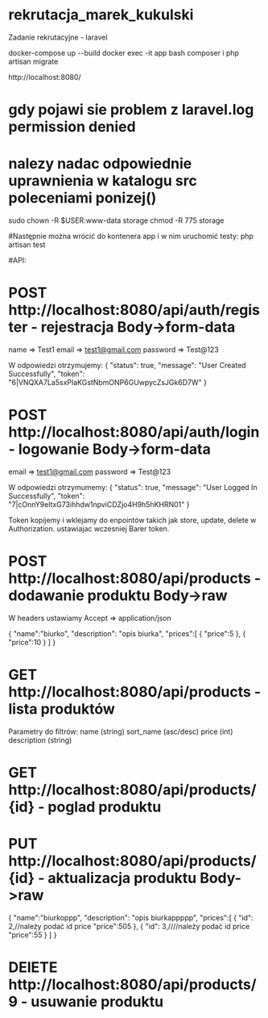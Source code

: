 # rekrutacja_marek_kukulski
Zadanie rekrutacyjne - laravel

docker-compose up --build
docker exec -it app bash
composer i
php artisan migrate

http://localhost:8080/
# gdy pojawi sie problem z laravel.log permission denied
# nalezy nadac odpowiednie uprawnienia w katalogu src poleceniami ponizej()
sudo chown -R $USER:www-data storage
chmod -R 775 storage

#Następnie można wrócić do kontenera app i w nim uruchomić testy:
php artisan test



#API:
# POST http://localhost:8080/api/auth/register - rejestracja Body->form-data
 name => Test1
 email => test1@gmail.com
 password => Test@123

 W odpowiedzi otrzymujemy:
 {
    "status": true,
    "message": "User Created Successfully",
    "token": "6|VNQXA7La5sxPIaKGstNbmONP6GUwpycZsJGk6D7W"
}

# POST http://localhost:8080/api/auth/login - logowanie Body->form-data
 email => test1@gmail.com
 password => Test@123

 W odpowiedzi otrzymumemy:
 {
    "status": true,
    "message": "User Logged In Successfully",
    "token": "7|cOnnY9eltxG73ihhdw1npviCDZjo4H9h5hKHRN01"
}

Token kopijemy i wklejamy do enpointów takich jak store, update, delete w Authorization. ustawiajac wczesniej Barer token.

# POST http://localhost:8080/api/products - dodawanie produktu Body->raw

W headers ustawiamy Accept => application/json

{
   "name":"biurko",
   "description": "opis biurka",
   "prices":[
      {
         "price":5
      },
      {
         "price":10
      }
   ]
}

# GET http://localhost:8080/api/products - lista produktów
Parametry do filtrów:
name (string)
sort_name (asc/desc)
price (int)
description (string)

# GET http://localhost:8080/api/products/{id} - poglad produktu

# PUT http://localhost:8080/api/products/{id} - aktualizacja produktu Body->raw
{
   "name":"biurkoppp",
   "description": "opis biurkappppp",
   "prices":[
      {
        "id": 2,//należy podać id price
        "price":505
      },
      {
        "id": 3,////należy podać id price
        "price":55
      }
   ]
}

# DElETE http://localhost:8080/api/products/9 - usuwanie produktu
